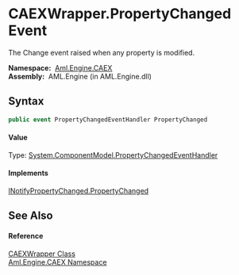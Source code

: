 CAEXWrapper.PropertyChanged Event
=================================
The Change event raised when any property is modified.

  **Namespace:**  [Aml.Engine.CAEX][1]  
  **Assembly:**  AML.Engine (in AML.Engine.dll)

Syntax
------

```csharp
public event PropertyChangedEventHandler PropertyChanged
```

#### Value
Type: [System.ComponentModel.PropertyChangedEventHandler][2]
#### Implements
[INotifyPropertyChanged.PropertyChanged][3]  


See Also
--------

#### Reference
[CAEXWrapper Class][4]  
[Aml.Engine.CAEX Namespace][1]  

[1]: ../README.md
[2]: https://docs.microsoft.com/dotnet/api/system.componentmodel.propertychangedeventhandler
[3]: https://docs.microsoft.com/dotnet/api/system.componentmodel.inotifypropertychanged.propertychanged
[4]: README.md
[5]: https://www.automationml.org
[6]: ../../icons/logoShade.png